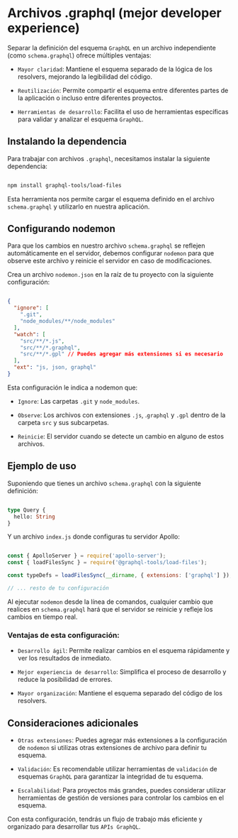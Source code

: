 # Archivos .graphql (mejor developer experience)

Separar la definición del esquema `GraphQL` en un archivo independiente (como `schema.graphql`) ofrece múltiples ventajas:

* `Mayor claridad`: Mantiene el esquema separado de la lógica de los resolvers, mejorando la legibilidad del código.

* `Reutilización`: Permite compartir el esquema entre diferentes partes de la aplicación o incluso entre diferentes proyectos.

* `Herramientas de desarrollo`: Facilita el uso de herramientas específicas para validar y analizar el esquema `GraphQL`.

## Instalando la dependencia

Para trabajar con archivos `.graphql`, necesitamos instalar la siguiente dependencia:

```Bash

npm install graphql-tools/load-files
```

Esta herramienta nos permite cargar el esquema definido en el archivo `schema.graphql` y utilizarlo en nuestra aplicación.

## Configurando nodemon

Para que los cambios en nuestro archivo `schema.graphql` se reflejen automáticamente en el servidor, debemos configurar `nodemon` para que observe este archivo y reinicie el servidor en caso de modificaciones.

Crea un archivo `nodemon.json` en la raíz de tu proyecto con la siguiente configuración:

```JSON

{
  "ignore": [
    ".git",
    "node_modules/**/node_modules"
  ],
  "watch": [
    "src/**/*.js",
    "src/**/*.graphql",
    "src/**/*.gpl" // Puedes agregar más extensiones si es necesario
  ],
  "ext": "js, json, graphql"
}
```

Esta configuración le indica a nodemon que:

* `Ignore`: Las carpetas `.git` y `node_modules`.

* `Observe`: Los archivos con extensiones `.js`, .`graphql` y `.gpl` dentro de la carpeta `src` y sus subcarpetas.

* `Reinicie`: El servidor cuando se detecte un cambio en alguno de estos archivos.

## Ejemplo de uso

Suponiendo que tienes un archivo `schema.graphql` con la siguiente definición:

```GraphQL

type Query {
  hello: String
}
```

Y un archivo `index.js` donde configuras tu servidor Apollo:

```JavaScript

const { ApolloServer } = require('apollo-server');
const { loadFilesSync } = require('@graphql-tools/load-files');

const typeDefs = loadFilesSync(__dirname, { extensions: ['graphql'] });

// ... resto de tu configuración
```

Al ejecutar `nodemon` desde la línea de comandos, cualquier cambio que realices en `schema.graphql` hará que el servidor se reinicie y refleje los cambios en tiempo real.

### Ventajas de esta configuración:

* `Desarrollo ágil`: Permite realizar cambios en el esquema rápidamente y ver los resultados de inmediato.

* `Mejor experiencia de desarrollo`: Simplifica el proceso de desarrollo y reduce la posibilidad de errores.

* `Mayor organización`: Mantiene el esquema separado del código de los resolvers.

## Consideraciones adicionales

* `Otras extensiones`: Puedes agregar más extensiones a la configuración de `nodemon` si utilizas otras extensiones de archivo para definir tu esquema.

* `Validación`: Es recomendable utilizar herramientas de `validación` de esquemas `GraphQL` para garantizar la integridad de tu esquema.

* `Escalabilidad`: Para proyectos más grandes, puedes considerar utilizar herramientas de gestión de versiones para controlar los cambios en el esquema.

Con esta configuración, tendrás un flujo de trabajo más eficiente y organizado para desarrollar tus `APIs GraphQL`.
